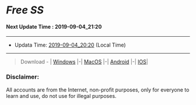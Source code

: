 
# *Free SS*

#### Next Update Time : 2019-09-04_21:20

---
* Updata Time: [2019-09-04_20:20](https://github.com/Geek-007/free-SS/blob/master/2019-09-04_20:20_FreeSS.txt) (Local Time)
---

> Download - | [Windows](https://github.com/shadowsocks/shadowsocks-windows/releases) |-| [MacOS](https://github.com/shadowsocks/shadowsocks-iOS/releases) |-| [Android](https://github.com/shadowsocks/shadowsocks-android/releases) |-| [IOS](https://itunes.apple.com/us/)|

### Disclaimer:
All accounts are from the Internet, non-profit purposes, only for everyone to learn and use, do not use for illegal purposes.
<br>
